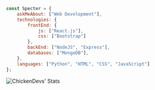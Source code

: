 ```js
const Specter = {
    askMeAbout: ["Web Development"],
    technologies: {
        frontEnd: {
            js: ["React.js"],
            css: ["Bootstrap"]
        },
        backEnd: ["NodeJS", "Express"],
        databases: ["MongoDB"],
    },
    languages: ["Python", "HTML", "CSS", "JavaScript"]
};
```

<img align="left" alt="ChickenDevs' Stats" src="https://github-readme-stats.vercel.app/api?username=e8x&count_private=true&show_icons=true&theme=radical">
